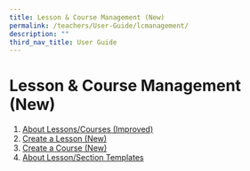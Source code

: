 ```yaml
---
title: Lesson & Course Management (New)
permalink: /teachers/User-Guide/lcmanagement/
description: ""
third_nav_title: User Guide
---
```

# Lesson & Course Management (New)
1. <a href="/user-guide/Teachers-UG/aboutlessons/" target="_blank">About Lessons/Courses (Improved)</a>
3. [Create a Lesson (New)](/user-guide/Teachers-UG/createlesson/)
4. [Create a Course (New)](/user-guide/Teachers-UG/createcourse/)
5. [About Lesson/Section Templates](/user-guide/Teachers-UG/LessonTemplates/)